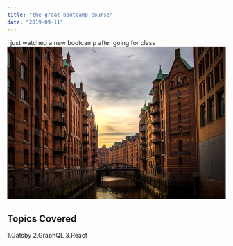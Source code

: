 ```yaml
---
title: "the great bootcamp course"
date: "2019-09-11"
---
```

i just watched a new bootcamp after going for class
![Post](./sidebar-2.jpg)
## Topics Covered
1.Gatsby
2.GraphQL
3.React